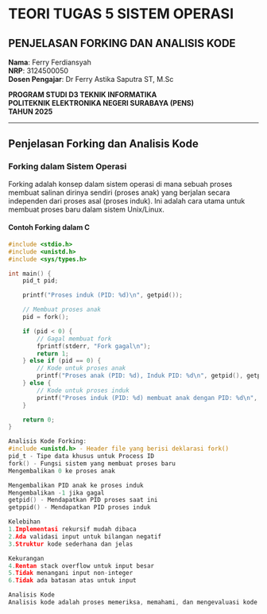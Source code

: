 # TEORI TUGAS 5 SISTEM OPERASI  
## PENJELASAN FORKING DAN ANALISIS KODE  

**Nama**: Ferry Ferdiansyah  
**NRP**: 3124500050  
**Dosen Pengajar**: Dr Ferry Astika Saputra ST, M.Sc  

**PROGRAM STUDI D3 TEKNIK INFORMATIKA**  
**POLITEKNIK ELEKTRONIKA NEGERI SURABAYA (PENS)**  
**TAHUN 2025**  

---

## Penjelasan Forking dan Analisis Kode  

### Forking dalam Sistem Operasi  
Forking adalah konsep dalam sistem operasi di mana sebuah proses membuat salinan dirinya sendiri (proses anak) yang berjalan secara independen dari proses asal (proses induk). Ini adalah cara utama untuk membuat proses baru dalam sistem Unix/Linux.  

#### Contoh Forking dalam C  
```c
#include <stdio.h>
#include <unistd.h>
#include <sys/types.h>

int main() {
    pid_t pid;

    printf("Proses induk (PID: %d)\n", getpid());

    // Membuat proses anak
    pid = fork();

    if (pid < 0) {
        // Gagal membuat fork
        fprintf(stderr, "Fork gagal\n");
        return 1;
    } else if (pid == 0) {
        // Kode untuk proses anak
        printf("Proses anak (PID: %d), Induk PID: %d\n", getpid(), getppid());
    } else {
        // Kode untuk proses induk
        printf("Proses induk (PID: %d) membuat anak dengan PID: %d\n", getpid(), pid);
    }

    return 0;
}

Analisis Kode Forking:
#include <unistd.h> - Header file yang berisi deklarasi fork()
pid_t - Tipe data khusus untuk Process ID
fork() - Fungsi sistem yang membuat proses baru
Mengembalikan 0 ke proses anak

Mengembalikan PID anak ke proses induk
Mengembalikan -1 jika gagal
getpid() - Mendapatkan PID proses saat ini
getppid() - Mendapatkan PID proses induk

Kelebihan
1.Implementasi rekursif mudah dibaca
2.Ada validasi input untuk bilangan negatif
3.Struktur kode sederhana dan jelas

Kekurangan
4.Rentan stack overflow untuk input besar
5.Tidak menangani input non-integer
6.Tidak ada batasan atas untuk input

Analisis Kode
Analisis kode adalah proses memeriksa, memahami, dan mengevaluasi kode sumber untuk berbagai tujuan seperti debugging, optimasi, atau pemahaman fungsionalitas.
